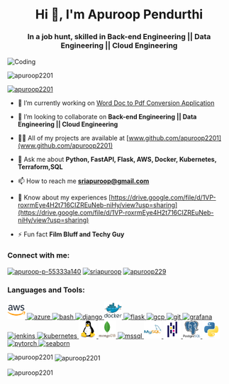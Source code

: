 <h1 align="center">Hi 👋, I'm Apuroop Pendurthi</h1>
<h3 align="center">In a job hunt, skilled in Back-end Engineering || Data Engineering || Cloud Engineering</h3>

<img align="center" alt="Coding" width="400" src="https://media1.giphy.com/media/bGgsc5mWoryfgKBx1u/giphy.gif?cid=ecf05e47izdebb7j8176pzkb50jepd9v4eof1vufzzndx9qr&ep=v1_gifs_search&rid=giphy.gif&ct=g">

<p align="left"> <img src="https://komarev.com/ghpvc/?username=apuroop2201&label=Profile%20views&color=0e75b6&style=flat" alt="apuroop2201" /> </p>

<p align="left"> <a href="https://github.com/ryo-ma/github-profile-trophy"><img src="https://github-profile-trophy.vercel.app/?username=apuroop2201" alt="apuroop2201" /></a> </p>

- 🔭 I’m currently working on [Word Doc to Pdf Conversion Application](https://github.com/apuroop2201/word_to_pdf)

- 👯 I’m looking to collaborate on **Back-end Engineering || Data Engineering || Cloud Engineering**

- 👨‍💻 All of my projects are available at [www.github.com/apuroop2201](www.github.com/apuroop2201)

- 💬 Ask me about **Python, FastAPI, Flask, AWS, Docker, Kubernetes, Terraform,SQL**

- 📫 How to reach me **sriapuroop@gmail.com**

- 📄 Know about my experiences [https://drive.google.com/file/d/1VP-roxrmEye4H2t716CIZREuNeb-niHy/view?usp=sharing](https://drive.google.com/file/d/1VP-roxrmEye4H2t716CIZREuNeb-niHy/view?usp=sharing)

- ⚡ Fun fact **Film Bluff and Techy Guy**

<h3 align="left">Connect with me:</h3>
<p align="left">
<a href="https://linkedin.com/in/apuroop-p-55333a140" target="blank"><img align="center" src="https://upload.wikimedia.org/wikipedia/commons/thumb/c/ca/LinkedIn_logo_initials.png/800px-LinkedIn_logo_initials.png" alt="apuroop-p-55333a140" height="30" width="40" /></a>
<a href="https://www.hackerrank.com/sriapuroop" target="blank"><img align="center" src="https://upload.wikimedia.org/wikipedia/commons/6/65/HackerRank_logo.png" alt="sriapuroop" height="30" width="40" /></a>
<a href="https://www.leetcode.com/apuroop229" target="blank"><img align="center" src="[https://raw.githubusercontent.com/rahuldkjain/github-profile-readme-generator/master/src/images/icons/Social/leet-code.svg](https://upload.wikimedia.org/wikipedia/commons/1/19/LeetCode_logo_black.png)" alt="apuroop229" height="40" width="40" /></a>
</p>

<h3 align="left">Languages and Tools:</h3>
<p align="left"> <a href="https://aws.amazon.com" target="_blank" rel="noreferrer"> <img src="https://raw.githubusercontent.com/devicons/devicon/master/icons/amazonwebservices/amazonwebservices-original-wordmark.svg" alt="aws" width="40" height="40"/> </a> <a href="https://azure.microsoft.com/en-in/" target="_blank" rel="noreferrer"> <img src="https://www.vectorlogo.zone/logos/microsoft_azure/microsoft_azure-icon.svg" alt="azure" width="40" height="40"/> </a> <a href="https://www.gnu.org/software/bash/" target="_blank" rel="noreferrer"> <img src="https://www.vectorlogo.zone/logos/gnu_bash/gnu_bash-icon.svg" alt="bash" width="40" height="40"/> </a> <a href="https://www.djangoproject.com/" target="_blank" rel="noreferrer"> <img src="https://cdn.worldvectorlogo.com/logos/django.svg" alt="django" width="40" height="40"/> </a> <a href="https://www.docker.com/" target="_blank" rel="noreferrer"> <img src="https://raw.githubusercontent.com/devicons/devicon/master/icons/docker/docker-original-wordmark.svg" alt="docker" width="40" height="40"/> </a> <a href="https://flask.palletsprojects.com/" target="_blank" rel="noreferrer"> <img src="https://www.vectorlogo.zone/logos/pocoo_flask/pocoo_flask-icon.svg" alt="flask" width="40" height="40"/> </a> <a href="https://cloud.google.com" target="_blank" rel="noreferrer"> <img src="https://www.vectorlogo.zone/logos/google_cloud/google_cloud-icon.svg" alt="gcp" width="40" height="40"/> </a> <a href="https://git-scm.com/" target="_blank" rel="noreferrer"> <img src="https://www.vectorlogo.zone/logos/git-scm/git-scm-icon.svg" alt="git" width="40" height="40"/> </a> <a href="https://grafana.com" target="_blank" rel="noreferrer"> <img src="https://www.vectorlogo.zone/logos/grafana/grafana-icon.svg" alt="grafana" width="40" height="40"/> </a> <a href="https://www.jenkins.io" target="_blank" rel="noreferrer"> <img src="https://www.vectorlogo.zone/logos/jenkins/jenkins-icon.svg" alt="jenkins" width="40" height="40"/> </a> <a href="https://kubernetes.io" target="_blank" rel="noreferrer"> <img src="https://www.vectorlogo.zone/logos/kubernetes/kubernetes-icon.svg" alt="kubernetes" width="40" height="40"/> </a> <a href="https://www.linux.org/" target="_blank" rel="noreferrer"> <img src="https://raw.githubusercontent.com/devicons/devicon/master/icons/linux/linux-original.svg" alt="linux" width="40" height="40"/> </a> <a href="https://www.mongodb.com/" target="_blank" rel="noreferrer"> <img src="https://raw.githubusercontent.com/devicons/devicon/master/icons/mongodb/mongodb-original-wordmark.svg" alt="mongodb" width="40" height="40"/> </a> <a href="https://www.microsoft.com/en-us/sql-server" target="_blank" rel="noreferrer"> <img src="https://www.svgrepo.com/show/303229/microsoft-sql-server-logo.svg" alt="mssql" width="40" height="40"/> </a> <a href="https://www.mysql.com/" target="_blank" rel="noreferrer"> <img src="https://raw.githubusercontent.com/devicons/devicon/master/icons/mysql/mysql-original-wordmark.svg" alt="mysql" width="40" height="40"/> </a> <a href="https://pandas.pydata.org/" target="_blank" rel="noreferrer"> <img src="https://raw.githubusercontent.com/devicons/devicon/2ae2a900d2f041da66e950e4d48052658d850630/icons/pandas/pandas-original.svg" alt="pandas" width="40" height="40"/> </a> <a href="https://www.postgresql.org" target="_blank" rel="noreferrer"> <img src="https://raw.githubusercontent.com/devicons/devicon/master/icons/postgresql/postgresql-original-wordmark.svg" alt="postgresql" width="40" height="40"/> </a> <a href="https://www.python.org" target="_blank" rel="noreferrer"> <img src="https://raw.githubusercontent.com/devicons/devicon/master/icons/python/python-original.svg" alt="python" width="40" height="40"/> </a> <a href="https://pytorch.org/" target="_blank" rel="noreferrer"> <img src="https://www.vectorlogo.zone/logos/pytorch/pytorch-icon.svg" alt="pytorch" width="40" height="40"/> </a> <a href="https://seaborn.pydata.org/" target="_blank" rel="noreferrer"> <img src="https://seaborn.pydata.org/_images/logo-mark-lightbg.svg" alt="seaborn" width="40" height="40"/> </a> </p>

<p><img align="left" src="https://github-readme-stats.vercel.app/api/top-langs?username=apuroop2201&show_icons=true&locale=en&layout=compact" alt="apuroop2201" /></p>

<p>&nbsp;<img align="center" src="https://github-readme-stats.vercel.app/api?username=apuroop2201&show_icons=true&locale=en" alt="apuroop2201" /></p>

<p><img align="center" src="https://github-readme-streak-stats.herokuapp.com/?user=apuroop2201&" alt="apuroop2201" /></p>
